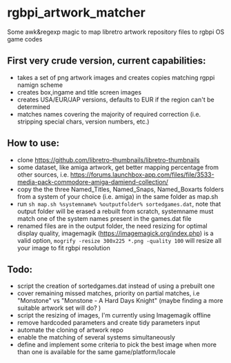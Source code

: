 # rgbpi_artwork_matcher
Some awk&amp;regexp magic to map  libretro artwork repository files to rgbpi OS game codes

## First very crude version, current capabilities:

- takes a set of png artwork images and creates copies matching rgppi namign scheme
- creates box,ingame and title screen images
- creates USA/EUR/JAP versions, defaults to EUR if the region can't be determined
- matches names covering the majority of required correction (i.e. stripping special chars, version numbers, etc.)

## How to use:
- clone https://github.com/libretro-thumbnails/libretro-thumbnails
- some dataset, like amiga artwork, get better mapping percentage from other sources, i.e. https://forums.launchbox-app.com/files/file/3533-media-pack-commodore-amiga-damiend-collection/
- copy the the three Named_Titles, Named_Snaps, Named_Boxarts folders from a system of your choice (i.e. amiga) in the same folder as map.sh
- run  `sh map.sh %systemname% %outputfolder% sortedgames.dat`, note that output folder will be erased a rebuilt from scratch, systemname must match one of the system names present in the games.dat file
- renamed files are in the output folder, the need resizing for optimal display quality, imagemagik (https://imagemagick.org/index.php) is a valid option,  `mogrify -resize 300x225 *.png -quality 100` will resize all your image to fit rgbpi resolution

## Todo:
- script the creation of sortedgames.dat instead of using a prebuilt one
- cover remaining missed matches, priority on partial matches, i.e "Monstone" vs "Monstone - A Hard Days Knight" (maybe finding a more suitable artwork set will do? )
- script the resizing of images, I'm currently using Imagemagik offline
- remove hardcoded parameters and create tidy parameters input
- automate the cloning of artwork repo
- enable the matching of several systems simultaneously
- define and implement some criteria to pick the best image when more than one is available for the same game/platform/locale
